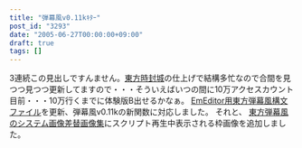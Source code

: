 ```yaml
---
title: "弾幕風v0.11kｷﾀｰ"
post_id: "3293"
date: "2005-06-27T00:00:00+09:00"
draft: true
tags: []
---
```



3連続この見出しですんません。[東方時封城](https://danmaq.com/!/thA/)の仕上げで結構多忙なので合間を見つつ見つつ更新してますので・・・そういえばいつの間に10万アクセスカウント目前・・・10万行くまでに体験版B出せるかなぁ。 [EmEditor用東方弾幕風構文ファイル](https://danmaq.com/emeditor-danmakufu)を更新、弾幕風v0.11kの新関数に対応しました。 それと、 [東方弾幕風のシステム画像差替画像集](https://danmaq.com/3286)にスクリプト再生中表示される枠画像を追加しました。
